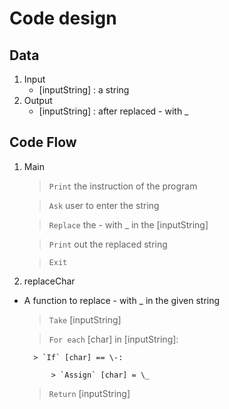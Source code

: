 
# Code design

## Data
1. Input
	- [inputString] : a string
2. Output
	- [inputString] : after replaced \- with \_

## Code Flow
1. Main
	> `Print` the instruction of the program

	> `Ask` user to enter the string

	> `Replace` the \- with \_ in the [inputString]

	> `Print` out the replaced string

	> `Exit`

2. replaceChar
- A function to replace \- with \_ in the given string

	> `Take` [inputString]

	> `For each` [char] in [inputString]:

		> `If` [char] == \-:

			> `Assign` [char] = \_

	> `Return` [inputString]